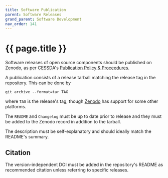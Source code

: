```yaml
---
title: Software Publication
parent: Software Releases
grand_parent: Software Development
nav_order: 141
---
```


# {{ page.title }}

Software releases of open source components should be published on Zenodo, as per CESSDA's [Publication Policy & Proceedures](https://zenodo.org/record/3904264).

A publication consists of a release tarball matching the release tag in the repository.
This can be done by

```shell
git archive --format=tar TAG
```

where `TAG` is the release's tag, though [Zenodo](https://guides.github.com/activities/citable-code/) has support for some other platforms.

The `README` and `Changelog` must be up to date prior to release
and they must be added to the Zenodo record in addition to the tarball.

The description must be self-explanatory and should ideally match the README's summary.

## Citation

The version-independent DOI must be added in the repository's README as recommended citation unless referring to specific releases.
